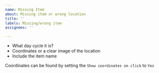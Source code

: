 ```yaml
---
name: Missing Item
about: Missing item or wrong location
title: ''
labels: Missing/wrong item
assignees: ''

---
```


* What day cycle it is?
* Coordinates or a clear image of the location
* Include the item name

Coordinates can be found by setting the `Show coordinates on click` to `Yes`
